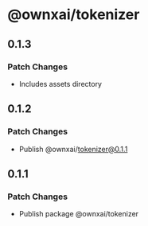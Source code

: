 # @ownxai/tokenizer

## 0.1.3

### Patch Changes

- Includes assets directory

## 0.1.2

### Patch Changes

- Publish @ownxai/tokenizer@0.1.1

## 0.1.1

### Patch Changes

- Publish package @ownxai/tokenizer
